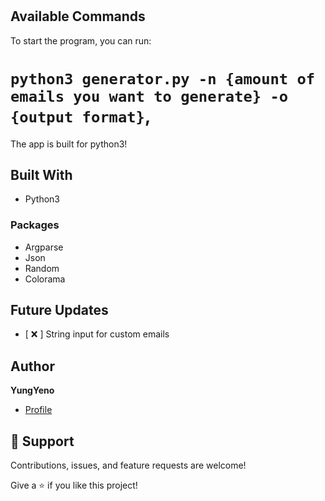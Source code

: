 <h1 align="center"><Email_Gen></h1>

<p align="center"><Generate unlimited dummy emails!></p>


## Available Commands

To start the program, you can run:

# `python3 generator.py -n {amount of emails you want to generate} -o {output format}`,

The app is built for python3!


## Built With

- Python3
### Packages
- Argparse
- Json
- Random
- Colorama

## Future Updates

- [ ❌ ] String input for custom emails

## Author

**YungYeno**

- [Profile](https://github.com/YungYeno)

## 🤝 Support

Contributions, issues, and feature requests are welcome!

Give a ⭐️ if you like this project!
